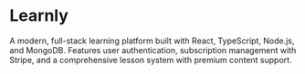 # Learnly
A modern, full-stack learning platform built with React, TypeScript, Node.js, and MongoDB. Features user authentication, subscription management with Stripe, and a comprehensive lesson system with premium content support.
